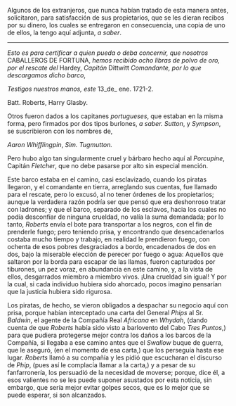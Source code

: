 Algunos de los extranjeros, que nunca habían tratado de esta manera antes, solicitaron, para satisfacción de sus propietarios, que se les dieran recibos por su dinero, los cuales se entregaron en consecuencia, una copia de uno de ellos, la tengo aquí adjunta, _a saber_.

* * *

_Esto es para certificar a quien pueda o deba concernir, que nosotros_ CABALLEROS DE FORTUNA, _hemos recibido ocho libras de polvo de oro, por el rescate del_ Hardey, _Capitán_ Dittwitt _Comandante, por lo que descargamos dicho barco_,

_Testigos nuestros manos, este_ 13_de_ ene. 1721-2.

Batt. Roberts, Harry Glasby.

Otros fueron dados a los capitanes _portugueses_, que estaban en la misma forma, pero firmados por dos tipos burlones, _a saber. Sutton_, y _Sympson_, se suscribieron con los nombres de,

_Aaron Whifflingpin_, _Sim. Tugmutton._

Pero hubo algo tan singularmente cruel y bárbaro hecho aquí al _Porcupine_, Capitán _Fletcher_, que no debe pasarse por alto sin especial mención.

Este barco estaba en el camino, casi esclavizado, cuando los piratas llegaron, y el comandante en tierra, arreglando sus cuentas, fue llamado para el rescate, pero lo excusó, al no tener órdenes de los propietarios; aunque la verdadera razón podría ser que pensó que era deshonroso tratar con ladrones; y que el barco, separado de los esclavos, hacia los cuales no podía desconfiar de ninguna crueldad, no valía la suma demandada; por lo tanto, _Roberts_ envía el bote para transportar a los negros, con el fin de prenderle fuego; pero teniendo prisa, y encontrando que desencadenarlos costaba mucho tiempo y trabajo, en realidad le prendieron fuego, con ochenta de esos pobres desgraciados a bordo, encadenados de dos en dos, bajo la miserable elección de perecer por fuego o agua: Aquellos que saltaron por la borda para escapar de las llamas, fueron capturados por tiburones, un pez voraz, en abundancia en este camino, y, a la vista de ellos, desgarrados miembro a miembro vivos. ¡Una crueldad sin igual! Y por la cual, si cada individuo hubiera sido ahorcado, pocos imagino pensarían que la justicia hubiera sido rigurosa.

Los piratas, de hecho, se vieron obligados a despachar su negocio aquí con prisa, porque habían interceptado una carta del General _Phips_ al Sr. _Baldwin_, el agente de la Compañía Real _Africana_ en _Whydah_, (dando cuenta de que _Roberts_ había sido visto a barlovento del Cabo _Tres Puntos_,) para que pudiera protegerse mejor contra los daños a los barcos de la Compañía, si llegaba a ese camino antes que el _Swallow_ buque de guerra, que le aseguró, (en el momento de esa carta,) que los perseguía hasta ese lugar. _Roberts_ llamó a su compañía y les pidió que escucharan el discurso de _Phip_, (pues así le complacía llamar a la carta,) y a pesar de su fanfarronería, los persuadió de la necesidad de moverse; porque, dice él, a esos valientes no se les puede suponer asustados por esta noticia, sin embargo, que sería mejor evitar golpes secos, que es lo mejor que se puede esperar, si son alcanzados.